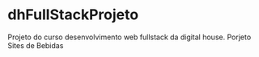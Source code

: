 # dhFullStackProjeto
Projeto do curso desenvolvimento web fullstack da digital house.
Porjeto Sites de Bebidas 
